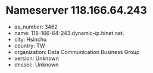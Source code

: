 # Nameserver 118.166.64.243

* as_number: 3462
* name: 118-166-64-243.dynamic-ip.hinet.net.
* city: Hsinchu
* country: TW
* organization: Data Communication Business Group
* version: Unknown
* dnssec: Unknown
